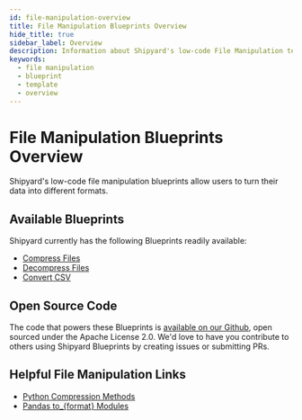 ```yaml
---
id: file-manipulation-overview
title: File Manipulation Blueprints Overview
hide_title: true
sidebar_label: Overview
description: Information about Shipyard's low-code File Manipulation templates.
keywords:
  - file manipulation
  - blueprint
  - template
  - overview
---
```


# File Manipulation Blueprints Overview

Shipyard's low-code file manipulation blueprints allow users to turn their data into different formats.

## Available Blueprints
Shipyard currently has the following Blueprints readily available:
- [Compress Files](file-manipulation-compress-files.md)
- [Decompress Files](file-manipulation-decompress-files.md)
- [Convert CSV](file-manipulation-convert-csv.md)

## Open Source Code
The code that powers these Blueprints is [available on our Github](https://github.com/shipyardapp/filemanipulation-blueprints), open sourced under the Apache License 2.0. We'd love to have you contribute to others using Shipyard Blueprints by creating issues or submitting PRs.

## Helpful File Manipulation Links
- [Python Compression Methods](https://docs.python.org/3.7/library/archiving.html)  
- [Pandas to\_{format} Modules](https://pandas.pydata.org/pandas-docs/stable/reference/api/pandas.DataFrame.to_csv.html)